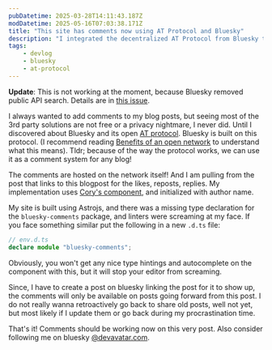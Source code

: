 ```yaml
---
pubDatetime: 2025-03-28T14:11:43.187Z
modDatetime: 2025-05-16T07:03:38.171Z
title: "This site has comments now using AT Protocol and Bluesky"
description: "I integrated the decentralized AT Protocol from Bluesky to add a commenting system to my personal website."
tags:
    - devlog
    - bluesky
    - at-protocol
---
```


**Update**: This is not working at the moment, because Bluesky removed public API search. Details are in [this issue](https://github.com/czue/bluesky-comments/issues/26).

I always wanted to add comments to my blog posts, but seeing most of the 3rd party solutions are not free or a privacy nightmare,
I never did. Until I discovered about Bluesky and its open [AT protocol](https://atproto.com). Bluesky is built on this protocol. (I recommend reading [Benefits of an open network](https://emilyliu.me/blog/open-network) to understand what this means). Tldr; because of the way the protocol works, we can use it as a comment system for any blog!

The comments are hosted on the network itself! And I am pulling from the post that links to this blogpost for the likes, reposts, replies. My implementation uses [Cory's component](https://github.com/czue/bluesky-comments), and initialized with author name.

My site is built using Astrojs, and there was a missing type declaration for the `bluesky-comments` package, and linters were screaming at my face. If you face something similar put the following in a new `.d.ts` file:

```ts
// env.d.ts
declare module "bluesky-comments";
```

Obviously, you won't get any nice type hintings and autocomplete on the component with this, but it will stop your editor from screaming.

Since, I have to create a post on bluesky linking the post for it to show up, the comments will only be available on posts going forward from this post. I do not really wanna retroactively go back to share old posts, well not yet, but most likely if I update them or go back during my procrastination time.

That's it! Comments should be working now on this very post. Also consider following me on bluesky [@devavatar.com](https://bsky.app/profile/devavatar.com).
